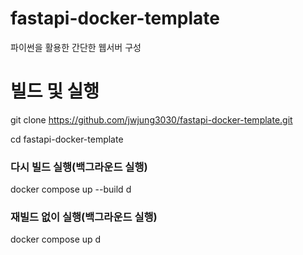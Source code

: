 # fastapi-docker-template
파이썬을 활용한 간단한 웹서버 구성

# 빌드 및 실행
git clone https://github.com/jwjung3030/fastapi-docker-template.git

cd fastapi-docker-template

### 다시 빌드 실행(백그라운드 실행)
docker compose up --build d

### 재빌드 없이 실행(백그라운드 실행)
docker compose up d
